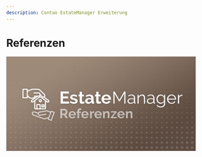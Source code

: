 ```yaml
---
description: Contao EstateManager Erweiterung
---
```


# Referenzen

![](../../.gitbook/assets/produktbild_referenzen_github.jpg)

